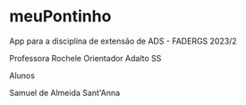 # meuPontinho
App para a disciplina de extensão de ADS - FADERGS 2023/2

 Professora Rochele
 Orientador Adalto SS

 Alunos

 Samuel de Almeida Sant'Anna